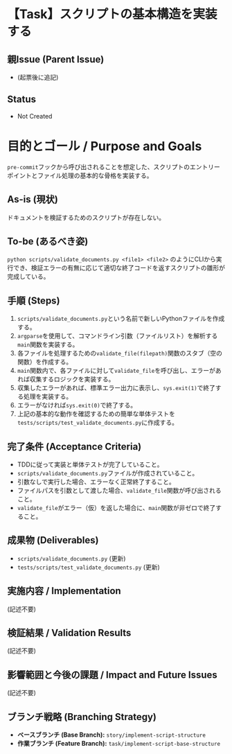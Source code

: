 # 【Task】スクリプトの基本構造を実装する

## 親Issue (Parent Issue)
- (起票後に追記)

## Status
- Not Created

# 目的とゴール / Purpose and Goals
`pre-commit`フックから呼び出されることを想定した、スクリプトのエントリーポイントとファイル処理の基本的な骨格を実装する。

## As-is (現状)
ドキュメントを検証するためのスクリプトが存在しない。

## To-be (あるべき姿)
`python scripts/validate_documents.py <file1> <file2>` のようにCLIから実行でき、検証エラーの有無に応じて適切な終了コードを返すスクリプトの雛形が完成している。

## 手順 (Steps)
1. `scripts/validate_documents.py`という名前で新しいPythonファイルを作成する。
2. `argparse`を使用して、コマンドライン引数（ファイルリスト）を解析する`main`関数を実装する。
3. 各ファイルを処理するための`validate_file(filepath)`関数のスタブ（空の関数）を作成する。
4. `main`関数内で、各ファイルに対して`validate_file`を呼び出し、エラーがあれば収集するロジックを実装する。
5. 収集したエラーがあれば、標準エラー出力に表示し、`sys.exit(1)`で終了する処理を実装する。
6. エラーがなければ`sys.exit(0)`で終了する。
7. 上記の基本的な動作を確認するための簡単な単体テストを`tests/scripts/test_validate_documents.py`に作成する。

## 完了条件 (Acceptance Criteria)
- TDDに従って実装と単体テストが完了していること。
- `scripts/validate_documents.py`ファイルが作成されていること。
- 引数なしで実行した場合、エラーなく正常終了すること。
- ファイルパスを引数として渡した場合、`validate_file`関数が呼び出されること。
- `validate_file`がエラー（仮）を返した場合に、`main`関数が非ゼロで終了すること。

## 成果物 (Deliverables)
- `scripts/validate_documents.py` (更新)
- `tests/scripts/test_validate_documents.py` (更新)

## 実施内容 / Implementation
(記述不要)

## 検証結果 / Validation Results
(記述不要)

## 影響範囲と今後の課題 / Impact and Future Issues
(記述不要)

## ブランチ戦略 (Branching Strategy)
- **ベースブランチ (Base Branch):** `story/implement-script-structure`
- **作業ブランチ (Feature Branch):** `task/implement-script-base-structure`
